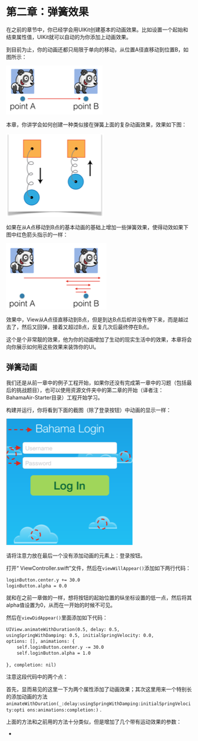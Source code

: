 # 第二章：弹簧效果
在之前的章节中，你已经学会用UIKit创建基本的动画效果。比如设置一个起始和结束属性值，UIKit就可以自动的为你添加上动画效果。

到目前为止，你的动画还都只局限于单向的移动，从位置A径直移动到位置B，如图所示：

![chapter2_01](./images/chapter2_01.png)

本章，你讲学会如何创建一种类似接在弹簧上面的复杂动画效果，效果如下图：

![chapter2_02](./images/chapter2_02.png)

如果在从A点移动到B点的基本动画的基础上增加一些弹簧效果，使得动效如果下图中红色箭头指示的一样：

![chatper2_03](./images/chapter2_03.png)

效果中，View从A点径直移动到B点，但是到达B点后却并没有停下来，而是越过去了，然后又回弹，接着又超过B点，反复几次后最终停在B点。

这个是个非常靓的效果，他为你的动画增加了生动的现实生活中的效果，本章将会向你展示如何用这些效果来装饰你的UI。

## 弹簧动画
我们还是从前一章中的例子工程开始，如果你还没有完成第一章中的习题（包括最后的挑战题目），也可以使用资源文件夹中的第二章的开始（译者注：BahamaAir-Starter目录）工程开始学习。

构建并运行，你将看到下面的截图（除了登录按钮）中动画的显示一样：

![chapter2_04](./images/chapter2_04.png)

请将注意力放在最后一个没有添加动画的元素上：登录按钮。


打开“ ViewController.swift”文件，然后在`viewWillAppear()`添加如下两行代码：

	loginButton.center.y += 30.0 
	loginButton.alpha = 0.0
	
就和在之前一章做的一样，想将按钮的起始位置的纵坐标设置的低一点，然后将其alpha值设置为0，从而在一开始的时候不可见。

然后在`viewDidAppear()`里面添加如下代码：

	UIView.animateWithDuration(0.5, delay: 0.5, 
	usingSpringWithDamping: 0.5, initialSpringVelocity: 0.0, 
	options: [], animations: {
		self.loginButton.center.y -= 30.0
		self.loginButton.alpha = 1.0 
	
	}, completion: nil)

注意这段代码中的两个点：


首先，显而易见的这里一下为两个属性添加了动画效果；其次这里用来一个特别长的添加动画的方法 `animateWithDuration(_:delay:usingSpringWithDamping:initialSpringVelocity:opti ons:animations:completion:)`
.

上面的方法和之前用的方法十分类似，但是增加了几个带有运动效果的参数：

* 